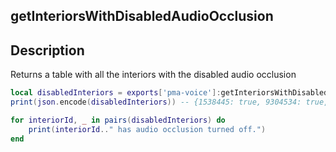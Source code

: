## getInteriorsWithDisabledAudioOcclusion

## Description

Returns a table with all the interiors with the disabled audio occlusion

```lua
local disabledInteriors = exports['pma-voice']:getInteriorsWithDisabledAudioOcclusion()
print(json.encode(disabledInteriors)) -- {1538445: true, 9304534: true, -134356: true} (interiorId: disabled)

for interiorId, _ in pairs(disabledInteriors) do
    print(interiorId.." has audio occlusion turned off.")
end
```